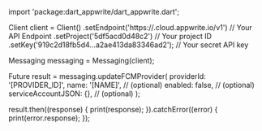 import 'package:dart_appwrite/dart_appwrite.dart';

Client client = Client()
  .setEndpoint('https://<REGION>.cloud.appwrite.io/v1') // Your API Endpoint
  .setProject('5df5acd0d48c2') // Your project ID
  .setKey('919c2d18fb5d4...a2ae413da83346ad2'); // Your secret API key

Messaging messaging = Messaging(client);

Future result = messaging.updateFCMProvider(
  providerId: '[PROVIDER_ID]',
  name: '[NAME]', // (optional)
  enabled: false, // (optional)
  serviceAccountJSON: {}, // (optional)
);

result.then((response) {
  print(response);
}).catchError((error) {
  print(error.response);
});
